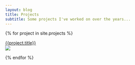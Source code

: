```yaml
---
layout: blog
title: Projects
subtitle: Some projects I've worked on over the years...
---
```


{% for project in site.projects %}

<div class="projectbox"><a href="{{project.url}}"><div class="projecttitle">{{project.title}}</div><img src="{{project.heroimage}}" /></a></div>


{% endfor %}

